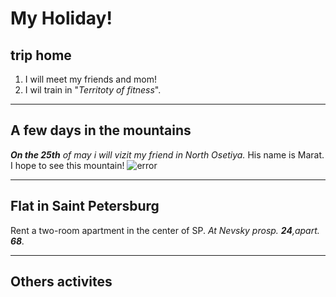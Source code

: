 # My Holiday!

## trip home
1. I will meet my friends and mom!
2. I wil train in "*Territoty of fitness*".
---
## A few days in the mountains
_**On the 25th** of may i will vizit my friend in North Osetiya._ His name is Marat.
I hope to see this mountain!
![error](mountain.jpg)

---
## Flat in Saint Petersburg
Rent a two-room apartment in the center of SP. *At Nevsky prosp. __24__,apart. __68__.*

---
## Others activites